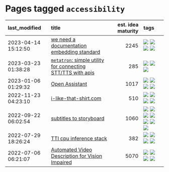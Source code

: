 # Pages tagged `accessibility`

|last_modified|title|est. idea maturity|tags
|:---|:---|---:|:---|
|2023-04-14 15:12:50|[we need a documentation embedding standard](../doc-embed-standard.md)|2245|[![](https://img.shields.io/badge/tag-accessibility-a68128)](../tags/accessibility.md) [![](https://img.shields.io/badge/tag-documentation-faa2fc)](../tags/documentation.md) [![](https://img.shields.io/badge/tag-standard-1ee399)](../tags/standard.md) [![](https://img.shields.io/badge/tag-tooling-35b163)](../tags/tooling.md)|
|2023-03-23 01:38:28|[`metatron`: simple utility for connecting STT/TTS with apis](../metatron.md)|285|[![](https://img.shields.io/badge/tag-accessibility-a68128)](../tags/accessibility.md) [![](https://img.shields.io/badge/tag-tooling-35b163)](../tags/tooling.md) [![](https://img.shields.io/badge/tag-wip-53417a)](../tags/wip.md)|
|2023-01-06 01:29:32|[Open Assistant](../open-assistant.md)|1017|[![](https://img.shields.io/badge/tag-accessibility-a68128)](../tags/accessibility.md) [![](https://img.shields.io/badge/tag-publicgood-ea1833)](../tags/publicgood.md) [![](https://img.shields.io/badge/tag-stability-82d6e)](../tags/stability.md) [![](https://img.shields.io/badge/tag-wip-53417a)](../tags/wip.md)|
|2022-11-23 04:23:10|[i-like-that-shirt.com](../ilikethatshirt.com.md)|510|[![](https://img.shields.io/badge/tag-accessibility-a68128)](../tags/accessibility.md) [![](https://img.shields.io/badge/tag-completed-48fb29)](../tags/completed.md) [![](https://img.shields.io/badge/tag-publicgood-ea1833)](../tags/publicgood.md) [![](https://img.shields.io/badge/tag-tooling-35b163)](../tags/tooling.md)|
|2022-09-22 06:02:54|[subtitles to storyboard](../subtitles-to-storyboard.md)|1060|[![](https://img.shields.io/badge/tag-accessibility-a68128)](../tags/accessibility.md) [![](https://img.shields.io/badge/tag-animation-9c3a4a)](../tags/animation.md) [![](https://img.shields.io/badge/tag-completed-48fb29)](../tags/completed.md) [![](https://img.shields.io/badge/tag-opensource-b4243e)](../tags/opensource.md) [![](https://img.shields.io/badge/tag-prompting-1043a5)](../tags/prompting.md) [![](https://img.shields.io/badge/tag-tooling-35b163)](../tags/tooling.md) [![](https://img.shields.io/badge/tag-wip-53417a)](../tags/wip.md)|
|2022-07-29 18:26:24|[TTI cpu inference stack](../TTI-cpu-inference-stack.md)|382|[![](https://img.shields.io/badge/tag-accessibility-a68128)](../tags/accessibility.md) [![](https://img.shields.io/badge/tag-stability-82d6e)](../tags/stability.md) [![](https://img.shields.io/badge/tag-tooling-35b163)](../tags/tooling.md) [![](https://img.shields.io/badge/tag-wip-53417a)](../tags/wip.md)|
|2022-07-06 06:21:07|[Automated Video Description for Vision Impaired](../automated-video-description.md)|5070|[![](https://img.shields.io/badge/tag-accessibility-a68128)](../tags/accessibility.md) [![](https://img.shields.io/badge/tag-dataset-4db4d2)](../tags/dataset.md) [![](https://img.shields.io/badge/tag-foundation-98b52b)](../tags/foundation.md) [![](https://img.shields.io/badge/tag-publicgood-ea1833)](../tags/publicgood.md)|